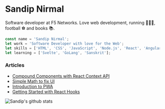# Sandip Nirmal

Software developer at F5 Networks. Love web development, running 🏃🏽‍♂️, football ⚽️ and books 📚.

```javascript
const name = 'Sandip Nirmal';
let work = 'Software Developer with love for the Web';
let skills = ['HTML', 'CSS', 'JavaScript', 'Node.js', 'React', 'Angular', 'GraphQL', 'MongoDB'];
let learning = ['Svelte', 'GoLang', 'Sanskrit'];
```

### Articles

* [Compound Components with React Context API](https://blog.usejournal.com/compound-components-react-context-38da96bfb384)
* [Simple Math to fix UI](https://blog.usejournal.com/simple-math-to-solve-ui-problem-3028b9c04561)
* [Introduction to PWA](https://medium.com/@MiSandipNirmal/introduction-to-pwa-e67fe2e2c98d)
* [Getting Started with React Hooks](https://blog.usejournal.com/getting-started-with-react-hooks-f0b5c1e3e0e7)


![Sandip's github stats](https://github-readme-stats.vercel.app/api?username=sandipnirmal)
